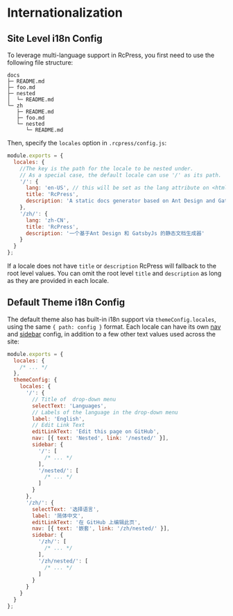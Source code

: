 # Internationalization

## Site Level i18n Config

To leverage multi-language support in RcPress, you first need to use the following file structure:

```
docs
├─ README.md
├─ foo.md
├─ nested
│  └─ README.md
└─ zh
   ├─ README.md
   ├─ foo.md
   └─ nested
      └─ README.md
```

Then, specify the `locales` option in `.rcpress/config.js`:

```js
module.exports = {
  locales: {
    //The key is the path for the locale to be nested under.
    // As a special case, the default locale can use '/' as its path.
    '/': {
      lang: 'en-US', // this will be set as the lang attribute on <html>
      title: 'RcPress',
      description: 'A static docs generator based on Ant Design and GatsbyJs'
    },
    '/zh/': {
      lang: 'zh-CN',
      title: 'RcPress',
      description: '一个基于Ant Design 和 GatsbyJs 的静态文档生成器'
    }
  }
};
```

If a locale does not have `title` or `description` RcPress will fallback to the root level values. You can omit the root level `title` and `description` as long as they are provided in each locale.

## Default Theme i18n Config

The default theme also has built-in i18n support via `themeConfig.locales`, using the same `{ path: config }` format. Each locale can have its own [nav](/zh/default-theme-config/#导航栏) and [sidebar](zh/default-theme-config/#侧边栏) config, in addition to a few other text values used across the site:

```js
module.exports = {
  locales: {
    /* ... */
  },
  themeConfig: {
    locales: {
      '/': {
        // Title of  drop-down menu
        selectText: 'Languages',
        // Labels of the language in the drop-down menu
        label: 'English',
        // Edit Link Text
        editLinkText: 'Edit this page on GitHub',
        nav: [{ text: 'Nested', link: '/nested/' }],
        sidebar: {
          '/': [
            /* ... */
          ],
          '/nested/': [
            /* ... */
          ]
        }
      },
      '/zh/': {
        selectText: '选择语言',
        label: '简体中文',
        editLinkText: '在 GitHub 上编辑此页',
        nav: [{ text: '嵌套', link: '/zh/nested/' }],
        sidebar: {
          '/zh/': [
            /* ... */
          ],
          '/zh/nested/': [
            /* ... */
          ]
        }
      }
    }
  }
};
```
